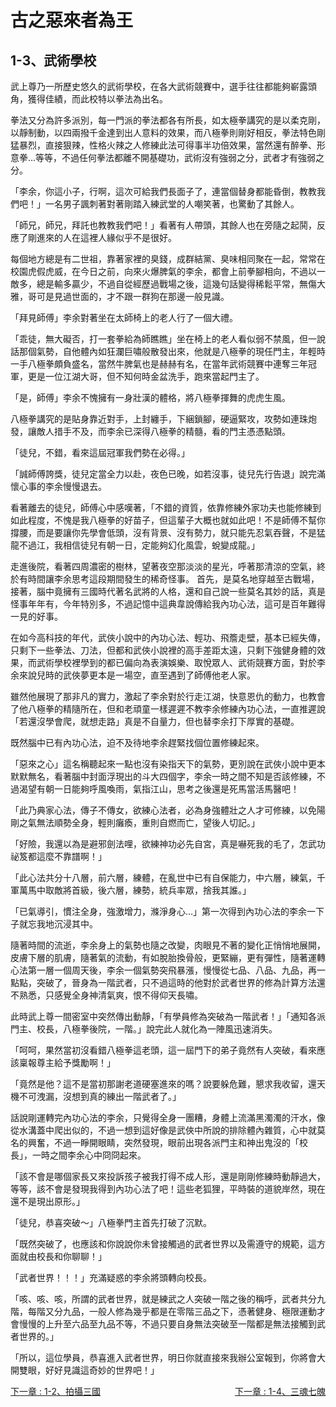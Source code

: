 # 古之惡來者為王
## 1-3、武術學校

武上尊乃一所歷史悠久的武術學校，在各大武術競賽中，選手往往都能夠嶄露頭角，獲得佳績，而此校特以拳法為出名。

拳法又分為許多派別，每一門派的拳法都各有所長，如太極拳講究的是以柔克剛，以靜制動，以四兩撥千金達到出人意料的效果，而八極拳則剛好相反，拳法特色剛猛暴烈，直接狠辣，性格火辣之人修練此法可得事半功倍效果，當然還有醉拳、形意拳…等等，不過任何拳法都離不開基礎功，武術沒有強弱之分，武者才有強弱之分。

「李余，你這小子，行啊，這次可給我們長面子了，連當個替身都能昏倒，教教我們吧！」一名男子諷刺著對著剛踏入練武堂的人嘲笑著，也驚動了其餘人。

「師兄，師兄，拜託也教教我們吧！」看著有人帶頭，其餘人也在旁隨之起鬨，反應了剛進來的人在這裡人緣似乎不是很好。

每個地方總是有二世祖，靠著家裡的臭錢，成群結黨、臭味相同聚在一起，常常在校園虎假虎威，在今日之前，向來火爆脾氣的李余，都會上前拳腳相向，不過以一敵多，總是輸多贏少，不過自從經歷過戰場之後，這幾句話變得稀鬆平常，無傷大雅，哥可是見過世面的，才不跟一群狗在那邊一般見識。

「拜見師傅」李余對著坐在太師椅上的老人行了一個大禮。

「乖徒，無大礙否，打一套拳給為師瞧瞧」坐在椅上的老人看似弱不禁風，但一說話那個氣勢，自他體內如狂瀾巨嘯般散發出來，他就是八極拳的現任門主，年輕時一手八極拳頗負盛名，當然牛脾氣也是赫赫有名，在當年武術競賽中連奪三年冠軍，更是一位江湖大哥，但不知何時金盆洗手，跑來當起門主了。

「是，師傅」李余不愧擁有一身壯漢的體格，將八極拳揮舞的虎虎生風。

八極拳講究的是貼身靠近對手，上封纏手，下綑鎖腳，硬逼緊攻，攻勢如連珠炮發，讓敵人措手不及，而李余已深得八極拳的精髓，看的門主憑憑點頭。

「徒兒，不錯，看來這屆冠軍我們勢在必得。」

「誠師傅誇獎，徒兒定當全力以赴，夜色已晚，如若沒事，徒兒先行告退」說完滿懷心事的李余慢慢退去。

看著離去的徒兒，師傅心中感嘆著，「不錯的資質，依靠修練外家功夫也能修練到如此程度，不愧是我八極拳的好苗子，但這輩子大概也就如此吧！不是師傅不幫你撐腰，而是要讓你先學會低頭，沒有背景、沒有勢力，就只能先忍氣吞聲，不是猛龍不過江，我相信徒兒有朝一日，定能夠幻化風雲，蛻變成龍。」

走進後院，看著四周濃密的樹林，望著夜空那淡淡的星光，呼著那清涼的空氣，終於有時間讓李余思考這段期間發生的稀奇怪事。
首先，是莫名地穿越至古戰場，接著，腦中竟擁有三國時代著名武將的人格，還和自己說一些莫名其妙的話，真是怪事年年有，今年特別多，不過記憶中這典韋說傳給我內功心法，這可是百年難得一見的好事。

在如今高科技的年代，武俠小說中的內功心法、輕功、飛簷走壁，基本已經失傳，只剩下一些拳法、刀法，但都和武俠小說裡的高手差距太遠，只剩下強健身體的效果，而武術學校裡學到的都已偏向為表演娛樂、取悅眾人、武術競賽方面，對於李余來說兒時的武俠夢更本是一場空，直至遇到了師傅他老人家。

雖然他展現了那非凡的實力，激起了李余對於行走江湖，快意恩仇的動力，也教會了他八極拳的精隨所在，但和老頑童一樣遲遲不教李余修練內功心法，一直推遲說「若還沒學會爬，就想走路」真是不自量力，但也替李余打下厚實的基礎。

既然腦中已有內功心法，迫不及待地李余趕緊找個位置修練起來。

「惡來之心」這名稱聽起來一點也沒有染指天下的氣勢，更別說在武俠小說中更本默默無名，看著腦中封面浮現出的斗大四個字，李余一時之間不知是否該修練，不過渴望有朝一日能夠呼風喚雨，氣指江山，思考之後還是死馬當活馬醫吧！

「此乃典家心法，傳子不傳女，欲練心法者，必為身強體壯之人才可修練，以免陽剛之氣無法順勢全身，輕則癱瘓，重則自燃而亡，望後人切記。」

「好險，我還以為是避邪劍法哩，欲練神功必先自宮，真是嚇死我的毛了，怎武功祕笈都這麼不靠譜啊！」

「此心法共分十八層，前六層，練體，在亂世中已有自保能力，中六層，練氣，千軍萬馬中取敵將首級，後六層，練勢，統兵率眾，捨我其誰。」

「已氣導引，慣注全身，強激增力，滌淨身心…」第一次得到內功心法的李余一下子就忘我地沉浸其中。

隨著時間的流逝，李余身上的氣勢也隨之改變，肉眼見不著的變化正悄悄地展開，皮膚下層的肌膚，隨著氣的流動，有如脫胎換骨般，更緊繃，更有彈性，隨著運轉心法第一層一個周天後，李余一個氣勢突飛暴漲，慢慢從七品、八品、九品，再一點點，突破了，晉身為一階武者，只不過這時的他對於武者世界的修為計算方法還不熟悉，只感覺全身神清氣爽，恨不得仰天長嘯。

此時武上尊一間密室中突然傳出動靜，「有學員修為突破為一階武者！」「通知各派門主、校長，八極拳後院，一階。」說完此人就化為一陣風迅速消失。

「呵呵，果然當初沒看錯八極拳這老頭，這一屆門下的弟子竟然有人突破，看來應該稟報尊主給予獎勵啊！」

「竟然是他？這不是當初那謝老道硬塞進來的嗎？說要躲危難，懇求我收留，還天機不可洩漏，沒想到真的練出一階武者了。」

話說剛運轉完內功心法的李余，只覺得全身一團糟，身體上流滿黑濁濁的汗水，像從水溝蓋中爬出似的，不過一想到這好像是武俠中所說的排除體內雜質，心中就莫名的興奮，不過一睜開眼睛，突然發現，眼前出現各派門主和神出鬼沒的「校長」，一時之間李余心中冏冏起來。

「該不會是哪個家長又來投訴孩子被我打得不成人形，還是剛剛修練時動靜過大，等等，該不會是發現我得到內功心法了吧！這些老狐狸，平時裝的道貌岸然，現在還不是現出原形。」

「徒兒，恭喜突破〜」八極拳門主首先打破了沉默。

「既然突破了，也應該和你說說你未曾接觸過的武者世界以及需遵守的規範，這方面就由校長和你聊聊！」

「武者世界！！！」充滿疑惑的李余將頭轉向校長。

「咳、咳、咳，所謂的武者世界，就是練武之人突破一階之後的稱呼，武者共分九階，每階又分九品，一般人修為幾乎都是在零階三品之下，憑著健身、極限運動才會慢慢的上升至六品至九品不等，不過只要自身無法突破至一階都是無法接觸到武者世界的。」

「所以，這位學員，恭喜進入武者世界，明日你就直接來我辦公室報到，你將會大開雙眼，好好見識這奇妙的世界吧！」

<div>
    <div style="float:left;">
        <a href="/小說/古之惡來者為王/1-2、拍攝三國" class="current-tab">下一章 : 1-2、拍攝三國</a>
    </div>
    <div style="float:right;">
        <a href="/小說/古之惡來者為王/1-4、三魂七魄" class="current-tab">下一章 : 1-4、三魂七魄</a>
    </div>
</div>